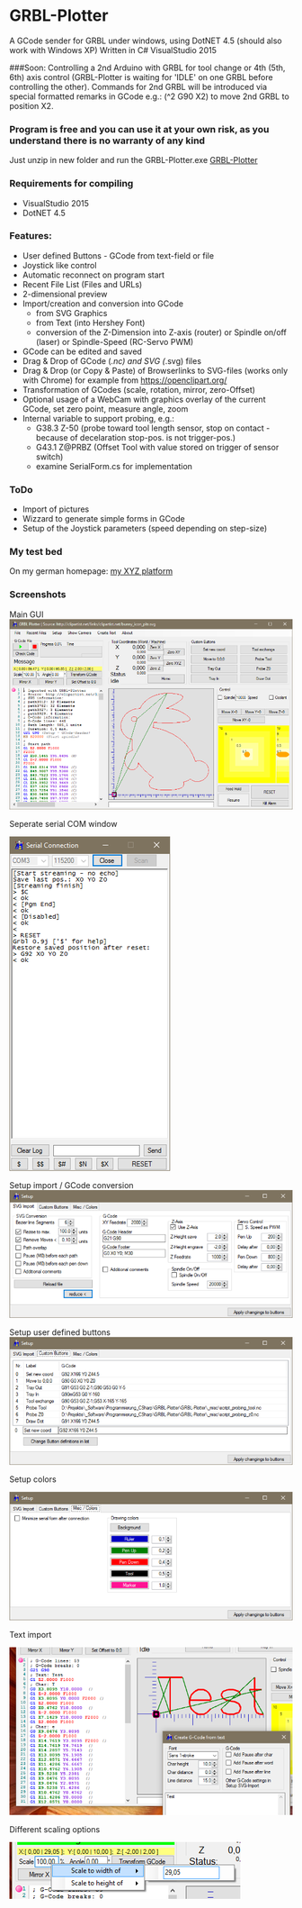 # GRBL-Plotter
A GCode sender for GRBL under windows, using DotNET 4.5 (should also work with Windows XP)
Written in C# VisualStudio 2015 

###Soon:
Controlling a 2nd Arduino with GRBL for tool change or 4th (5th, 6th) axis control (GRBL-Plotter is waiting for 'IDLE' on one GRBL before controlling the other). Commands for 2nd GRBL will be introduced via special formatted remarks in GCode e.g.: (^2 G90 X2) to move 2nd GRBL to position X2.

### Program is free and you can use it at your own risk, as you understand there is no warranty of any kind
Just unzip in new folder and run the GRBL-Plotter.exe
[GRBL-Plotter](GRBL-Plotter.zip)

### Requirements for compiling
* VisualStudio 2015 
* DotNET 4.5

### Features:
* User defined Buttons - GCode from text-field or file
* Joystick like control
* Automatic reconnect on program start
* Recent File List (Files and URLs)
* 2-dimensional preview
* Import/creation and conversion into GCode 
  - from SVG Graphics
  - from Text (into Hershey Font)
  - conversion of the Z-Dimension into Z-axis (router) or Spindle on/off (laser) or Spindle-Speed (RC-Servo PWM) 
* GCode can be edited and saved
* Drag & Drop of GCode (*.nc) and SVG (*.svg) files
* Drag & Drop (or Copy & Paste) of Browserlinks to SVG-files (works only with Chrome) for example from https://openclipart.org/
* Transformation of GCodes (scale, rotation, mirror, zero-Offset)
* Optional usage of a WebCam with graphics overlay of the current GCode, set zero point, measure angle, zoom
* Internal variable to support probing, e.g.:
  - G38.3 Z-50		(probe toward tool length sensor, stop on contact - because of decelaration stop-pos. is not trigger-pos.)
  - G43.1 Z@PRBZ	(Offset Tool with value stored on trigger of sensor switch)
  - examine SerialForm.cs for implementation

### ToDo
* Import of pictures
* Wizzard to generate simple forms in GCode
* Setup of the Joystick parameters (speed depending on step-size)

### My test bed
On my german homepage:
[my XYZ platform](http://www.hasi.890m.com/)

### Screenshots
Main GUI
![GRBL-Plotter GUI](GRBLPlotter_GUI.png?raw=true "Main GUI")

Seperate serial COM window

![GRBL-Plotter COM interface](GRBLPlotter_COM.png?raw=true "Serial connection")

Setup import / GCode conversion
![GRBL-Plotter Setup1](GRBLPlotter_Setup1.png?raw=true "Setup1")

Setup user defined buttons
![GRBL-Plotter Setup2](GRBLPlotter_Setup2.png?raw=true "Setup2")

Setup colors

![GRBL-Plotter Setup3](GRBLPlotter_Setup3.png?raw=true "Setup3")

Text import

![GRBL-Plotter Text](GRBLPlotter_Text.png?raw=true "Text conversion")

Different scaling options

![GRBL-Plotter Scaling](GRBLPlotter_scaling.png?raw=true "GCode scaling")
